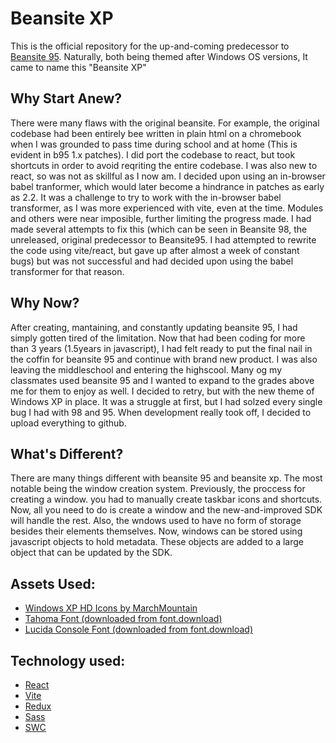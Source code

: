 # Beansite XP
This is the official repository for the up-and-coming predecessor to [Beansite 95](https://mb95.vercel.app). Naturally, both being themed after Windows OS versions, It came to name this "Beansite XP"

## Why Start Anew?
There were many flaws with the original beansite. For example, the original codebase had been entirely bee written in plain html on a chromebook when I was grounded to pass time during school and at home (This is evident in b95 1.x patches). I did port the codebase to react, but took shortcuts in order to avoid reqriting the entire codebase. I was also new to react, so was not as skillful as I now am. I decided upon using an in-browser babel tranformer, which would later become a hindrance in patches as early as 2.2. It was a challenge to try to work with the in-browser babel transformer, as I was more experienced with vite, even at the time. Modules and others were near imposible, further limiting the progress made. I had made several attempts to fix this (which can be seen in Beansite 98, the unreleased, original predecessor to Beansite95. I had attempted to rewrite the code using vite/react, but gave up after almost a week of constant bugs) but was not successful and had decided upon using the babel transformer for that reason. 

## Why Now?
After creating, mantaining, and constantly updating beansite 95, I had simply gotten tired of the limitation. Now that had been coding for more than 3 years (1.5years in javascript), I had felt ready to put the final nail in the coffin for beansite 95 and continue with brand new product. I was also leaving the middleschool and entering the highscool. Many og my classmates used beansite 95 and I wanted to expand to the grades above me for them to enjoy as well. I decided to retry, but with the new theme of Windows XP in place. It was a struggle at first, but I had solzed every single bug I had with 98 and 95. When development really took off, I decided to upload everything to github.

## What's Different?
There are many things different with beansite 95 and beansite xp. The most notable being the window creation system. Previously, the proccess for creating a window. you had to manually create taskbar icons and shortcuts. Now, all you need to do is create a window and the new-and-improved SDK will handle the rest. Also, the wndows used to have no form of storage besides their elements themselves. Now, windows can be stored using javascript objects to hold metadata. These objects are added to a large object that can be updated by the SDK. 

## Assets Used:
- [Windows XP HD Icons by MarchMountain](https://www.deviantart.com/marchmountain/art/Windows-XP-High-Resolution-Icon-Pack-916042853)
- [Tahoma Font (downloaded from font.download)](https://font.download/font/tahoma)
- [Lucida Console Font (downloaded from font.download)](https://font.download/font/lucida-console)

## Technology used:
- [React](https://react.dev)
- [Vite](https://vitejs.dev)
- [Redux](https://redux.js.org)
- [Sass](https://sass-lang.com)
- [SWC](https://swc.rs)